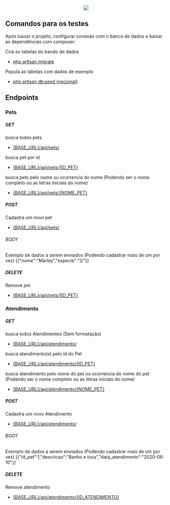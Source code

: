 <p align="center"><img src="https://laravel.com/assets/img/components/logo-laravel.svg"></p>

## Comandos para os testes
Após baixar o projeto, configurar conexão com o banco de dados e baixar as dependências com composer:

Cria as tabelas do bando de dados
- [php artisan migrate]()

Popula as tabelas com dados de exemplo
- [php artisan db:seed (opcional)]()



## Endpoints

### Pets

##### GET
busca todos pets
- [{BASE_URL}/api/pets/]()

busca pet por id
- [{BASE_URL}/api/pets/{ID_PET}]()

busca pets pelo nome ou ocorrencia do nome (Podendo ser o nome completo ou as letras iniciais do nome)
- [{BASE_URL}/api/pets/{NOME_PET}]()

##### POST
Cadastra um novo pet
- [{BASE_URL}/api/pets/]()

###### BODY
Exemplo de dados a serem enviados (Podendo cadastrar mais de um por vez)
[{"nome":"Marley","especie":"G"}]

##### DELETE
Remove pet
- [{BASE_URL}/api/pets/{ID_PET}]()

### Atendimento

##### GET
busca todos Atendimentos (Sem formatação)
- [{BASE_URL}/api/atendimento/]()

busca atendimento(s) pelo id do Pet
- [{BASE_URL}/api/atendimento/{ID_PET}]()

busca atendimento pelo nome do pet ou ocorrencia do nome do pet (Podendo ser o nome completo ou as letras iniciais do nome)
- [{BASE_URL}/api/atendimento/{NOME_PET}]()

##### POST
Cadastra um novo Atendimento
- [{BASE_URL}/api/atendimento/]()

###### BODY
Exemplo de dados a serem enviados (Podendo cadastrar mais de um por vez)
[{"id_pet":1,"descricao":"Banho e tosa","data_atendimento":"2020-06-10"}]

##### DELETE
Remove atendimento
- [{BASE_URL}/api/atendimento/{ID_ATENDIMENTO}]()